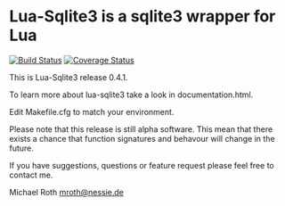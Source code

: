 # Lua-Sqlite3 is a sqlite3 wrapper for Lua

[![Build Status](https://travis-ci.org/moteus/lua-sqlite3.svg?branch=master)](https://travis-ci.org/moteus/lua-sqlite3)
[![Coverage Status](https://coveralls.io/repos/moteus/lua-sqlite3/badge.svg?branch=master&service=github)](https://coveralls.io/github/moteus/lua-sqlite3?branch=master)

This is Lua-Sqlite3 release 0.4.1.

To learn more about lua-sqlite3 take a look in documentation.html.

Edit Makefile.cfg to match your environment.

Please note that this release is still alpha software. This mean that 
there exists a chance that function signatures and behavour will change
in the future.

If you have suggestions, questions or feature request please
feel free to contact me.


Michael Roth <mroth@nessie.de>

